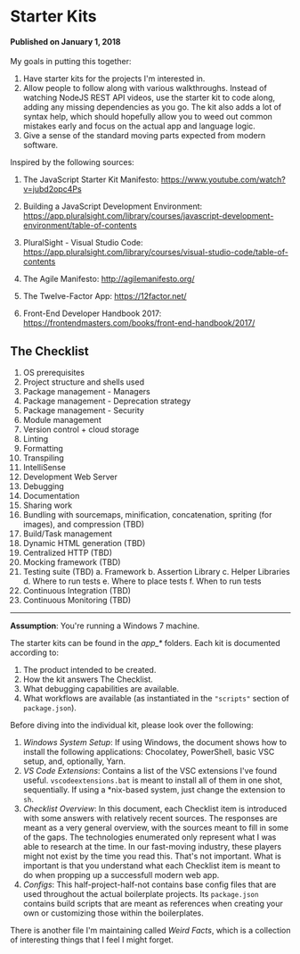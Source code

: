 # Starter Kits

#### Published on January 1, 2018

My goals in putting this together:

1. Have starter kits for the projects I'm interested in.
1. Allow people to follow along with various walkthroughs. Instead of watching NodeJS REST API videos, use the starter kit to code along, adding any missing dependencies as you go. The kit also adds a lot of syntax help, which should hopefully allow you to weed out common mistakes early and focus on the actual app and language logic.
1. Give a sense of the standard moving parts expected from modern software.

Inspired by the following sources:

1. The JavaScript Starter Kit Manifesto:
   https://www.youtube.com/watch?v=jubd2opc4Ps

2. Building a JavaScript Development Environment:
   https://app.pluralsight.com/library/courses/javascript-development-environment/table-of-contents

3. PluralSight - Visual Studio Code:
   https://app.pluralsight.com/library/courses/visual-studio-code/table-of-contents

4. The Agile Manifesto: http://agilemanifesto.org/

5. The Twelve-Factor App: https://12factor.net/

6. Front-End Developer Handbook 2017: https://frontendmasters.com/books/front-end-handbook/2017/

## The Checklist

1. OS prerequisites
1. Project structure and shells used
1. Package management - Managers
1. Package management - Deprecation strategy
1. Package management - Security
1. Module management
1. Version control + cloud storage
1. Linting
1. Formatting
1. Transpiling
1. IntelliSense
1. Development Web Server
1. Debugging
1. Documentation
1. Sharing work
1. Bundling with sourcemaps, minification, concatenation, spriting (for images), and compression (TBD)
1. Build/Task management
1. Dynamic HTML generation (TBD)
1. Centralized HTTP (TBD)
1. Mocking framework (TBD)
1. Testing suite (TBD)
   a. Framework
   b. Assertion Library
   c. Helper Libraries
   d. Where to run tests
   e. Where to place tests
   f. When to run tests
1. Continuous Integration (TBD)
1. Continuous Monitoring (TBD)

---

**Assumption**: You're running a Windows 7 machine.

The starter kits can be found in the _app\_\*_ folders. Each kit is documented according to:

1. The product intended to be created.
1. How the kit answers The Checklist.
1. What debugging capabilities are available.
1. What workflows are available (as instantiated in the `"scripts"` section of `package.json`).

Before diving into the individual kit, please look over the following:

1. _Windows System Setup_: If using Windows, the document shows how to install the following applications: Chocolatey, PowerShell, basic VSC setup, and, optionally, Yarn.
1. _VS Code Extensions_: Contains a list of the VSC extensions I've found useful. `vscodeextensions.bat` is meant to install all of them in one shot, sequentially. If using a \*nix-based system, just change the extension to `sh`.
1. _Checklist Overview_: In this document, each Checklist item is introduced with some answers with relatively recent sources. The responses are meant as a very general overview, with the sources meant to fill in some of the gaps. The technologies enumerated only represent what I was able to research at the time. In our fast-moving industry, these players might not exist by the time you read this. That's not important. What is important is that you understand what each Checklist item is meant to do when propping up a successfull modern web app.
1. _Configs_: This half-project-half-not contains base config files that are used throughout the actual boilerplate projects. Its `package.json` contains build scripts that are meant as references when creating your own or customizing those within the boilerplates.

There is another file I'm maintaining called _Weird Facts_, which is a collection of interesting things that I feel I might forget.

<!-- 12. ReactJS support
//Runtime dependencies
> npm install --save react react-dom eslint-plugin-react
> install-peerdeps eslint-plugin-react
If you want to avoid ES2015 class syntax:
> npm install create-react-class
Add Babel support for ReactJS
> npm install babel-preset-react -->
